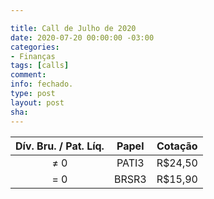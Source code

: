 ```yaml
---

title: Call de Julho de 2020
date: 2020-07-20 00:00:00 -03:00
categories:
- Finanças
tags: [calls]
comment: 
info: fechado.
type: post
layout: post
sha: 
---
```


| **Dív. Bru. / Pat. Líq.** | **Papel** | **Cotação** |
|:-------------------------:|:---------:|:-----------:|
| ≠ 0                       | PATI3     | R$24,50     |
| = 0                       | BRSR3     | R$15,90     |
